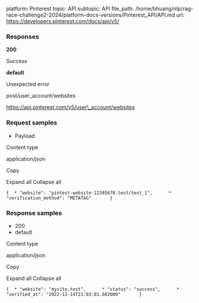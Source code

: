 platform: Pinterest
topic: API
subtopic: API
file_path: /home/bhuang/nlp/rag-race-challenge2-2024/platform-docs-versions/Pinterest_API/API.md
url: https://developers.pinterest.com/docs/api/v5/

### Responses

**200**

Success

**default**

Unexpected error

post/user\_account/websites

https://api.pinterest.com/v5/user\_account/websites

### Request samples

* Payload

Content type

application/json

Copy

Expand all Collapse all

`{  * "website": "pintest-website-12345678.test/test_1",      * "verification_method": "METATAG"       }`

### Response samples

* 200
* default

Content type

application/json

Copy

Expand all Collapse all

`{  * "website": "mysite.test",      * "status": "success",      * "verified_at": "2022-12-14T21:03:01.602000"       }`